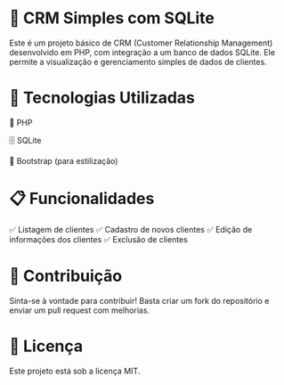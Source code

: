 # 📌 CRM Simples com SQLite

Este é um projeto básico de CRM (Customer Relationship Management) desenvolvido em PHP, com integração a um banco de dados SQLite. Ele permite a visualização e gerenciamento simples de dados de clientes.

# 🚀 Tecnologias Utilizadas

🐘 PHP

🗄️ SQLite

🎨 Bootstrap (para estilização)

# 📋 Funcionalidades

✅ Listagem de clientes
✅ Cadastro de novos clientes
✅ Edição de informações dos clientes
✅ Exclusão de clientes

# 🤝 Contribuição

Sinta-se à vontade para contribuir! Basta criar um fork do repositório e enviar um pull request com melhorias.

# 📝 Licença

Este projeto está sob a licença MIT.

